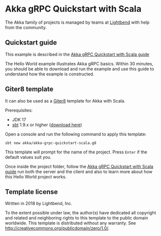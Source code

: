# Akka gRPC Quickstart with Scala

The Akka family of projects is managed by teams at [Lightbend](https://lightbend.com/) with help from the community.

## Quickstart guide

This example is described in the [Akka gRPC Quickstart with Scala guide](https://developer.lightbend.com/guides/akka-grpc-quickstart-scala/)

The Hello World example illustrates Akka gRPC basics. Within 30 minutes, you should be able to download and run the example and use this guide to understand how the example is constructed.

## Giter8 template

It can also be used as a [Giter8][g8] template for Akka with Scala.

Prerequisites:
- JDK 17
- [sbt][sbt] 1.9.x or higher ([download here][sbt_download])

Open a console and run the following command to apply this template:
 ```
sbt new akka/akka-grpc-quickstart-scala.g8
 ```

This template will prompt for the name of the project. Press `Enter` if the default values suit you.

Once inside the project folder, follow the [Akka gRPC Quickstart with Scala guide](https://developer.lightbend.com/guides/akka-grpc-quickstart-scala/) run both the server and the client and also to learn more about how this Hello World project works.

## Template license

Written in 2018 by Lightbend, Inc.

To the extent possible under law, the author(s) have dedicated all copyright and related
and neighboring rights to this template to the public domain worldwide.
This template is distributed without any warranty. See <http://creativecommons.org/publicdomain/zero/1.0/>.

[g8]: http://www.foundweekends.org/giter8/
[sbt]: http://www.scala-sbt.org/
[sbt_download]: http://www.scala-sbt.org/download.html
